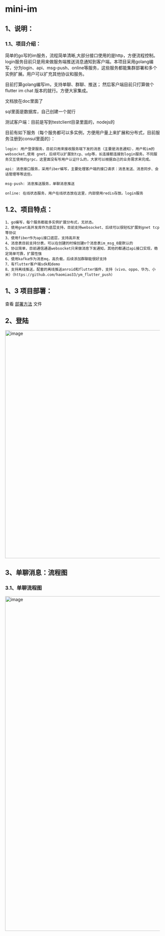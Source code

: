 # mini-im

## 1、说明：

### 1.1、项目介绍：
  简单的go写的im服务，流程简单清晰,大部分接口使用的是http，方便流程控制。login服务目前只是用来做服务端推送消息通知到客户端。本项目采用golang编写，分为login、api、msg-push、online等服务，这些服务都能集群部署和多个实例扩展。用户可以扩充其他协议和服务。
    
  目前打算golang编写im，支持单聊、群聊、推送； 然后客户端目前只打算做个flutter im chat 版本的就行。方便大家集成。

  文档放在doc里面了

  sql里面是数据库，自己创建一个就行

  测试客户端：目前是写到testclient目录里面的，nodejs的

  目前有如下服务（每个服务都可以多实例，方便用户量上来扩展和分布式，目前服务注册到consul里面的）：
    
    login: 用户登录服务，目前只用来接收服务端下发的消息（主要是消息通知），用户和im的websocket,使用 gnet，后续可以扩展到tcp、udp等，长连接都连接到login服务。不同服务交互使用的grpc，这里面没有写用户认证什么的，大家可以根据自己的业务需求来完成。
    
    api: 消息接口服务，采用fiber编写，主要处理客户端的接口请求：消息发送、消息同步、会话管理等等这些。
        
    msg-push: 消息推送服务，单聊消息推送
        
    online: 在线状态服务，用户在线状态放在这里，内部使用redis存放。login服务
## 1.2、项目特点：
    1、go编写，每个服务都能多实例扩展分布式，无状态。
    2、使用gnet高并发库作为底层支持，目前支持websocket、后续可以很轻松扩展到gnet tcp等协议
    3、使用fiber作为api接口底层，支持高并发
    4、消息表目前支持分表，可以在创建的时候创建n个消息表im_msg_0是默认的
    5、协议简单，目前通信通道websocket只来做消息下发通知，其他的都通过api接口实现，稳定简单可靠，扩展性强
    6、使用kafka作为消息mq，高负载，后续添加群聊能很好支持
    7、有flutter客户端sdk和demo
    8、支持离线推送，配套的离线推送anroid和flutter插件，支持（vivo、oppo、华为、小米）（https://github.com/haomiao33/ym_flutter_push）



## 1、3 项目部署：
查看 [部署方法](doc/部署.md) 文件

## 2、登陆
<img width="740" alt="image" src="https://github.com/user-attachments/assets/bd8024fa-f838-43ac-b4be-ee0066ed5a5e">



## 3、单聊消息：流程图

### 3.1、单聊流程图
<img width="1086" alt="image" src="https://github.com/user-attachments/assets/7233dda4-79d2-4357-8239-85d687a92334">




